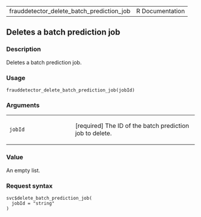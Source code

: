 <table style="width: 100%;">
<tbody>
<tr class="odd">
<td>frauddetector_delete_batch_prediction_job</td>
<td style="text-align: right;">R Documentation</td>
</tr>
</tbody>
</table>

## Deletes a batch prediction job

### Description

Deletes a batch prediction job.

### Usage

    frauddetector_delete_batch_prediction_job(jobId)

### Arguments

<table>
<colgroup>
<col style="width: 35%" />
<col style="width: 65%" />
</colgroup>
<tbody>
<tr class="odd">
<td><code
id="frauddetector_delete_batch_prediction_job_:_jobId">jobId</code></td>
<td><p>[required] The ID of the batch prediction job to delete.</p></td>
</tr>
</tbody>
</table>

### Value

An empty list.

### Request syntax

    svc$delete_batch_prediction_job(
      jobId = "string"
    )
